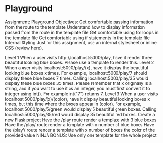 # Playground
Assignment: Playground
Objectives:
Get comfortable passing information from the route to the template
Understand how to display information passed from the route in the template file
Get comfortable using for loops in the template file
Get comfortable using if statements in the template file
Internal Styling
Just for this assignment, use an internal stylesheet or inline CSS (review here).

Level 1
When a user visits http://localhost:5000/play, have it render three beautiful looking blue boxes. Please use a template to render this. 
Level 2
When a user visits localhost:5000/play/(x), have it display the beautiful looking blue boxes x times. For example, localhost:5000/play/7 should display these blue boxes 7 times. Calling localhost:5000/play/35 would display these blue boxes 35 times. Please remember that x originally is a string, and if you want to use it as an integer, you must first convert it to integer using int(). For example int("7") returns 7. 
Level 3
When a user visits localhost:5000/play/(x)/(color), have it display beautiful looking boxes x times, but this time where the boxes appear in (color). For example, localhost:5000/play/5/green would display 5 beautiful green boxes. Calling localhost:5000/play/35/red would display 35 beautiful red boxes. 
 Create a new Flask project
 Have the /play route render a template with 3 blue boxes
 Have the /play/<x> route render a template with x number of blue boxes
 Have the /play/<x>/<color> route render a template with x number of boxes the color of the provided value
 NINJA BONUS: Use only one template for the whole project
